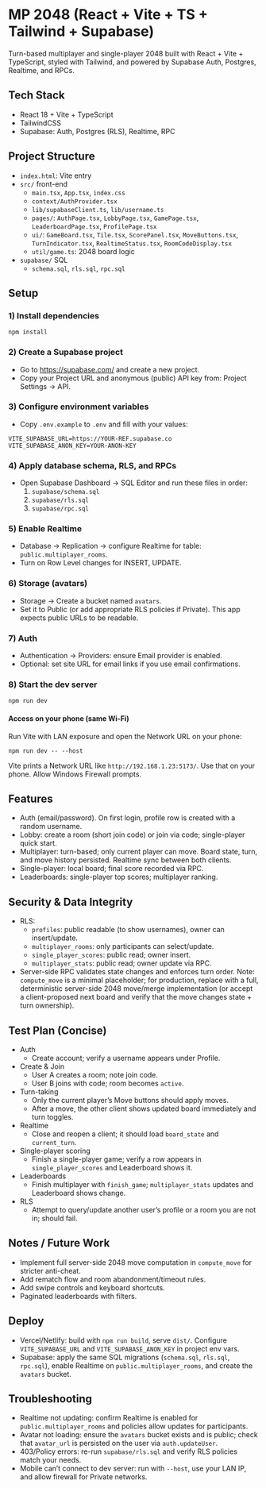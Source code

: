 # MP 2048 (React + Vite + TS + Tailwind + Supabase)

Turn-based multiplayer and single-player 2048 built with React + Vite + TypeScript, styled with Tailwind, and powered by Supabase Auth, Postgres, Realtime, and RPCs.

## Tech Stack
- React 18 + Vite + TypeScript
- TailwindCSS
- Supabase: Auth, Postgres (RLS), Realtime, RPC

## Project Structure
- `index.html`: Vite entry
- `src/` front-end
  - `main.tsx`, `App.tsx`, `index.css`
  - `context/AuthProvider.tsx`
  - `lib/supabaseClient.ts`, `lib/username.ts`
  - `pages/`: `AuthPage.tsx`, `LobbyPage.tsx`, `GamePage.tsx`, `LeaderboardPage.tsx`, `ProfilePage.tsx`
  - `ui/`: `GameBoard.tsx`, `Tile.tsx`, `ScorePanel.tsx`, `MoveButtons.tsx`, `TurnIndicator.tsx`, `RealtimeStatus.tsx`, `RoomCodeDisplay.tsx`
  - `util/game.ts`: 2048 board logic
- `supabase/` SQL
  - `schema.sql`, `rls.sql`, `rpc.sql`

## Setup

### 1) Install dependencies
```
npm install
```

### 2) Create a Supabase project
- Go to https://supabase.com/ and create a new project.
- Copy your Project URL and anonymous (public) API key from: Project Settings → API.

### 3) Configure environment variables
- Copy `.env.example` to `.env` and fill with your values:
```
VITE_SUPABASE_URL=https://YOUR-REF.supabase.co
VITE_SUPABASE_ANON_KEY=YOUR-ANON-KEY
```

### 4) Apply database schema, RLS, and RPCs
- Open Supabase Dashboard → SQL Editor and run these files in order:
  1. `supabase/schema.sql`
  2. `supabase/rls.sql`
  3. `supabase/rpc.sql`

### 5) Enable Realtime
- Database → Replication → configure Realtime for table: `public.multiplayer_rooms`.
- Turn on Row Level changes for INSERT, UPDATE.

### 6) Storage (avatars)
- Storage → Create a bucket named `avatars`.
- Set it to Public (or add appropriate RLS policies if Private). This app expects public URLs to be readable.

### 7) Auth
- Authentication → Providers: ensure Email provider is enabled.
- Optional: set site URL for email links if you use email confirmations.

### 8) Start the dev server
```
npm run dev
```

#### Access on your phone (same Wi‑Fi)
Run Vite with LAN exposure and open the Network URL on your phone:
```
npm run dev -- --host
```
Vite prints a Network URL like `http://192.168.1.23:5173/`. Use that on your phone. Allow Windows Firewall prompts.

## Features
- Auth (email/password). On first login, profile row is created with a random username.
- Lobby: create a room (short join code) or join via code; single-player quick start.
- Multiplayer: turn-based; only current player can move. Board state, turn, and move history persisted. Realtime sync between both clients.
- Single-player: local board; final score recorded via RPC.
- Leaderboards: single-player top scores; multiplayer ranking.

## Security & Data Integrity
- RLS:
  - `profiles`: public readable (to show usernames), owner can insert/update.
  - `multiplayer_rooms`: only participants can select/update.
  - `single_player_scores`: public read; owner insert.
  - `multiplayer_stats`: public read; owner update via RPC.
- Server-side RPC validates state changes and enforces turn order. Note: `compute_move` is a minimal placeholder; for production, replace with a full, deterministic server-side 2048 move/merge implementation (or accept a client-proposed next board and verify that the move changes state + turn ownership).

## Test Plan (Concise)
- Auth
  - Create account; verify a username appears under Profile.
- Create & Join
  - User A creates a room; note join code.
  - User B joins with code; room becomes `active`.
- Turn-taking
  - Only the current player’s Move buttons should apply moves.
  - After a move, the other client shows updated board immediately and turn toggles.
- Realtime
  - Close and reopen a client; it should load `board_state` and `current_turn`.
- Single-player scoring
  - Finish a single-player game; verify a row appears in `single_player_scores` and Leaderboard shows it.
- Leaderboards
  - Finish multiplayer with `finish_game`; `multiplayer_stats` updates and Leaderboard shows change.
- RLS
  - Attempt to query/update another user’s profile or a room you are not in; should fail.

## Notes / Future Work
- Implement full server-side 2048 move computation in `compute_move` for stricter anti-cheat.
- Add rematch flow and room abandonment/timeout rules.
- Add swipe controls and keyboard shortcuts.
- Paginated leaderboards with filters.

## Deploy
- Vercel/Netlify: build with `npm run build`, serve `dist/`. Configure `VITE_SUPABASE_URL` and `VITE_SUPABASE_ANON_KEY` in project env vars.
- Supabase: apply the same SQL migrations (`schema.sql`, `rls.sql`, `rpc.sql`), enable Realtime on `public.multiplayer_rooms`, and create the `avatars` bucket.

## Troubleshooting
- Realtime not updating: confirm Realtime is enabled for `public.multiplayer_rooms` and policies allow updates for participants.
- Avatar not loading: ensure the `avatars` bucket exists and is public; check that `avatar_url` is persisted on the user via `auth.updateUser`.
- 403/Policy errors: re-run `supabase/rls.sql` and verify RLS policies match your needs.
- Mobile can’t connect to dev server: run with `--host`, use your LAN IP, and allow firewall for Private networks.
